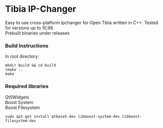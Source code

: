 # Tibia IP-Changer

Easy to use cross-platform ipchanger for Open Tibia written in C++. Tested for versions up to 10.98.<br />
Prebuilt binaries under releases

### Build Instructions
In root directory:
```
mkdir build && cd build
cmake ..
make
```

### Required libraries
Qt5Widgets<br />
Boost System<br />
Boost Filesystem

```
sudo apt-get install qtbase5-dev libboost-system-dev libboost-filesystem-dev
```
